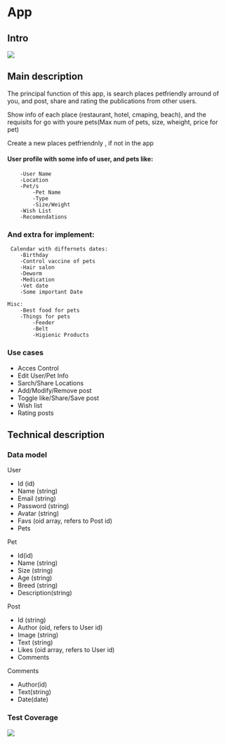 # App

## Intro

![](https://media0.giphy.com/media/Rdx8SHjHhiVUI/giphy.gif?cid=ecf05e477qw5uvph82zf1u1oft4wkt03gwal5ncc39ettbah&ep=v1_gifs_search&rid=giphy.gif&ct=g)

## Main description

The principal function of this app, is search places petfriendly arround of you, and post, share and rating the publications from other users.

Show info of each place (restaurant, hotel, cmaping, beach), and the requisits for go with youre pets(Max num of pets, size, wheight, price for pet)

Create a new places petfriendnly , if not in the app

#### User profile with some info of user, and pets like:

        -User Name
        -Location
        -Pet/s
            -Pet Name
            -Type
            -Size/Weight
        -Wish List
        -Recomendations

### And extra for implement:

     Calendar with differnets dates:
        -Birthday
        -Control vaccine of pets
        -Hair salon
        -Deworm
        -Medication
        -Vet date
        -Some important Date

    Misc:
        -Best food for pets
        -Things for pets
            -Feeder
            -Belt
            -Higienic Products

### Use cases

-   Acces Control
-   Edit User/Pet Info
-   Sarch/Share Locations
-   Add/Modify/Remove post
-   Toggle like/Share/Save post
-   Wish list
-   Rating posts

## Technical description

### Data model

User

-   Id (id)
-   Name (string)
-   Email (string)
-   Password (string)
-   Avatar (string)
-   Favs (oid array, refers to Post id)
-   Pets

Pet

-   Id(id)
-   Name (string)
-   Size (string)
-   Age (string)
-   Breed (string)
-   Description(string)

Post

-   Id (string)
-   Author (oid, refers to User id)
-   Image (string)
-   Text (string)
-   Likes (oid array, refers to User id)
-   Comments

Comments

-   Author(id)
-   Text(string)
-   Date(date)

### Test Coverage

![](https://wac-cdn.atlassian.com/dam/jcr:f29e7890-4a7a-4590-bc8b-c4c775ec301d/CDmicro-600x338-retina2x-A_11-58-7.png?cdnVersion=1077)
